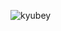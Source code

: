 ![kyubey](https://user-images.githubusercontent.com/61288741/167304881-4ff2cfe6-28c9-4acc-8667-ae342bc761d6.gif)
